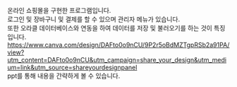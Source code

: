 온라인 쇼핑몰을 구현한 프로그램입니다.  
로그인 및 장바구니 및 결제를 할 수 있으며 관리자 메뉴가 있습니다.  
또한 오라클 데이터베이스와 연동을 하여 데이터를 저장 및 불러오기를 하는 것이 특징입니다.  
https://www.canva.com/design/DAFto0o9nCU/9P2r5oBdMZTgpRSb2a91PA/view?utm_content=DAFto0o9nCU&utm_campaign=share_your_design&utm_medium=link&utm_source=shareyourdesignpanel  
ppt를 통해 내용을 간략하게 볼 수 있습니다.

